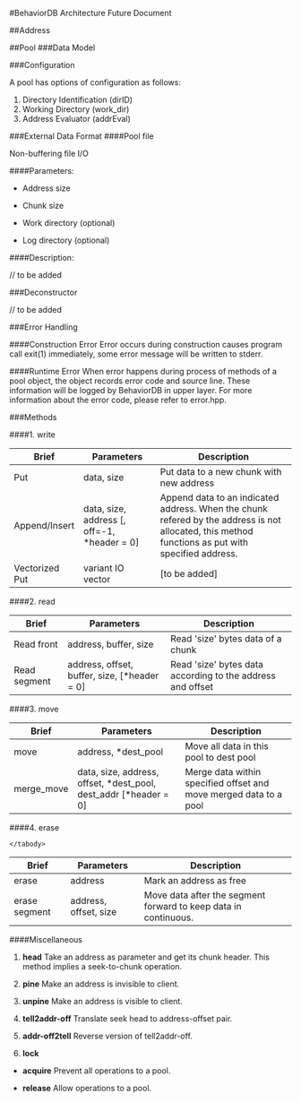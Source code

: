 #BehaviorDB Architecture Future Document

##Address

##Pool
###Data Model



###Configuration

A pool has options of configuration as follows:

1. Directory Identification (dirID)
2. Working Directory (work_dir)
3. Address Evaluator (addrEval)

###External Data Format
####Pool file

Non-buffering file I/O

####Parameters:
 
 - Address size

 - Chunk size

 - Work directory (optional)

 - Log directory (optional)

####Description:

 // to be added

###Deconstructor

 // to be added

###Error Handling

####Construction Error
Error occurs during construction causes program call exit(1) immediately, some error message will be written to stderr.

####Runtime Error
When error happens during process of methods of a pool object, the object records error code and source line. These 
information will be logged by BehaviorDB in upper layer. For more information about the error code, please refer to 
error.hpp.

###Methods

####1. write

<table>
	<thead>
		<tr>
			<th> Brief <th> Parameters <th> Description
		</tr>
	</thead>
	<tbody>
		<tr>
			<td> Put 
			<td> data, size
			<td> Put data to a new chunk with new address
		</tr>
		<tr>
			<td> Append/Insert 
			<td> data, size, address [, off=-1, *header = 0]
			<td> Append data to an indicated address. When the chunk 
			refered by the address is not allocated, this method 
			functions as put with specified address.
		</tr>
		<tr>
			<td> Vectorized Put
			<td> variant IO vector
			<td> [to be added]
		</tr>
	</tbody>
</table>

####2. read

<table>
	<thead>
		<tr>
			<th> Brief <th> Parameters <th> Description
		</tr>
	</thead>
	<tbody>
		<tr>
			<td> Read front
			<td> address, buffer, size
			<td> Read 'size' bytes data of a chunk
		</tr>
		<tr>
			<td> Read segment
			<td> address, offset, buffer, size, [*header = 0]
			<td> Read 'size' bytes data according to the address and offset
		</tr>
	</tbody>
</table>

####3. move

<table>
	<thead>
		<tr>
			<th> Brief <th> Parameters <th> Description
		</tr>
	</thead>
	<tbody>
		<tr>
			<td> move
			<td> address, *dest_pool
			<td> Move all data in this pool to dest pool
		</tr>
		<tr>
			<td> merge_move
			<td> data, size, address, offset, *dest_pool, dest_addr [*header = 0]
			<td> Merge data within specified offset and move merged data to a pool
		</tr>
	</tbody>
</table>

####4. erase 

<table>
	<thead>
		<tr>
			<th> Brief <th> Parameters <th> Description
		</tr>
	</thead>
	<tbody>
		<tr>
			<td> erase
			<td> address
			<td> Mark an address as free
		</tr>
		<tr>
			<td> erase segment
			<td> address, offset, size
			<td> Move data after the segment forward to keep
			data in continuous.
		</tr>

	</tabody>
</table>

####Miscellaneous 

1. __head__ Take an address as parameter and get its chunk header. 
This method implies a seek-to-chunk operation.

2. __pine__ Make an address is invisible to client.

3. __unpine__ Make an address is visible to client.

3. __tell2addr-off__ Translate seek head to address-offset pair.

4. __addr-off2tell__ Reverse version of tell2addr-off.

5. __lock__

 - __acquire__ Prevent all operations to a pool.

 - __release__ Allow operations to a pool.

